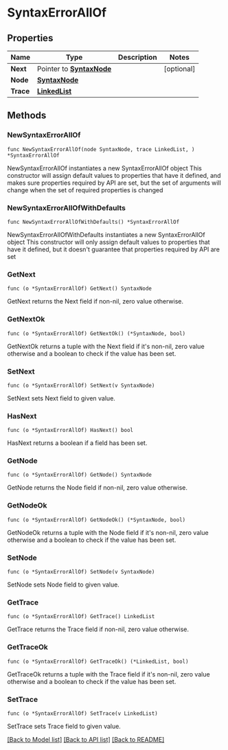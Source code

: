 # SyntaxErrorAllOf

## Properties

Name | Type | Description | Notes
------------ | ------------- | ------------- | -------------
**Next** | Pointer to [**SyntaxNode**](SyntaxNode.md) |  | [optional] 
**Node** | [**SyntaxNode**](SyntaxNode.md) |  | 
**Trace** | [**LinkedList**](LinkedList.md) |  | 

## Methods

### NewSyntaxErrorAllOf

`func NewSyntaxErrorAllOf(node SyntaxNode, trace LinkedList, ) *SyntaxErrorAllOf`

NewSyntaxErrorAllOf instantiates a new SyntaxErrorAllOf object
This constructor will assign default values to properties that have it defined,
and makes sure properties required by API are set, but the set of arguments
will change when the set of required properties is changed

### NewSyntaxErrorAllOfWithDefaults

`func NewSyntaxErrorAllOfWithDefaults() *SyntaxErrorAllOf`

NewSyntaxErrorAllOfWithDefaults instantiates a new SyntaxErrorAllOf object
This constructor will only assign default values to properties that have it defined,
but it doesn't guarantee that properties required by API are set

### GetNext

`func (o *SyntaxErrorAllOf) GetNext() SyntaxNode`

GetNext returns the Next field if non-nil, zero value otherwise.

### GetNextOk

`func (o *SyntaxErrorAllOf) GetNextOk() (*SyntaxNode, bool)`

GetNextOk returns a tuple with the Next field if it's non-nil, zero value otherwise
and a boolean to check if the value has been set.

### SetNext

`func (o *SyntaxErrorAllOf) SetNext(v SyntaxNode)`

SetNext sets Next field to given value.

### HasNext

`func (o *SyntaxErrorAllOf) HasNext() bool`

HasNext returns a boolean if a field has been set.

### GetNode

`func (o *SyntaxErrorAllOf) GetNode() SyntaxNode`

GetNode returns the Node field if non-nil, zero value otherwise.

### GetNodeOk

`func (o *SyntaxErrorAllOf) GetNodeOk() (*SyntaxNode, bool)`

GetNodeOk returns a tuple with the Node field if it's non-nil, zero value otherwise
and a boolean to check if the value has been set.

### SetNode

`func (o *SyntaxErrorAllOf) SetNode(v SyntaxNode)`

SetNode sets Node field to given value.


### GetTrace

`func (o *SyntaxErrorAllOf) GetTrace() LinkedList`

GetTrace returns the Trace field if non-nil, zero value otherwise.

### GetTraceOk

`func (o *SyntaxErrorAllOf) GetTraceOk() (*LinkedList, bool)`

GetTraceOk returns a tuple with the Trace field if it's non-nil, zero value otherwise
and a boolean to check if the value has been set.

### SetTrace

`func (o *SyntaxErrorAllOf) SetTrace(v LinkedList)`

SetTrace sets Trace field to given value.



[[Back to Model list]](../README.md#documentation-for-models) [[Back to API list]](../README.md#documentation-for-api-endpoints) [[Back to README]](../README.md)


